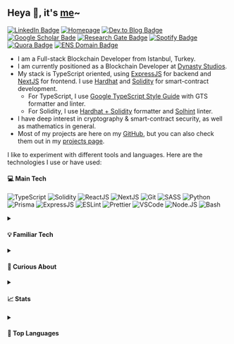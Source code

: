 
<h2>Heya 👋, it's <a href="https://www.erhant.me/about">me</a>~</h2> 

<!-- links -->
<a href="https://www.linkedin.com/in/erhan-tezcan"><img src="https://img.shields.io/badge/-LinkedIn-gray?style=flat-square&labelColor=0077B5&logo=LinkedIn" alt="LinkedIn Badge"></a>
<a href="https://erhant.me"><img src="https://img.shields.io/badge/Homepage-gray?style=flat-square&logo=About.me&labelColor=676BB0&logoColor=white" alt="Homepage"></a>
<a href="https://dev.to/erhant"><img src="https://img.shields.io/badge/Blog-gray?style=flat-square&logo=devdotto&labelColor=1B1C1E&logoColor=white" alt="Dev.to Blog Badge"></a>
<a href="https://scholar.google.com/citations?user=rYMVv8wAAAAJ"><img src="https://img.shields.io/badge/-Publications-gray?logo=GoogleScholar&style=flat-square&labelColor=ecf0f1" alt="Google Scholar Bade"></a>
<a href="https://www.researchgate.net/profile/Erhan_Tezcan"><img src="https://img.shields.io/badge/-ResearchGate-gray?logo=ResearchGate&style=flat-square&labelColor=5C5F66" alt="Research Gate Badge"></a>
<a href="https://open.spotify.com/user/erhany"><img src="https://img.shields.io/badge/-Spotify-gray?logo=Spotify&style=flat-square&labelColor=5C5F66](https://open.spotify.com/user/erhany" alt="Spotify Badge"></a>
<a href="https://www.quora.com/profile/Erhan-Tezcan"><img src="https://img.shields.io/badge/-Quora-gray?logo=quora&style=flat-square&labelColor=b92b27" alt="Quora Badge"></a>
<a href="https://app.ens.domains/name/erhant.eth/details"><img src="https://img.shields.io/badge/erhant.eth-3C3C3D?style=flat-square&logo=ethereum&logoColor=3c3c3d&labelColor=ecf0f1" alt="ENS Domain Badge"></a>

- I am a Full-stack Blockchain Developer from Istanbul, Turkey.
- I am currently positioned as a Blockchain Developer at [Dynasty Studios](https://dynastystudios.io/).
- My stack is TypeScript oriented, using [ExpressJS](https://expressjs.com/) for backend and [NextJS](https://nextjs.org/) for frontend. I use [Hardhat](https://hardhat.org/) and [Solidity](https://docs.soliditylang.org/en/latest/) for smart-contract development.
  - For TypeScript, I use [Google TypeScript Style Guide](https://google.github.io/styleguide/tsguide.html) with GTS formatter and linter.
  - For Solidity, I use [Hardhat + Solidity](https://hardhat.org/hardhat-vscode/docs/formatting) formatter and [Solhint](https://protofire.github.io/solhint/) linter.
- I have deep interest in cryptography & smart-contract security, as well as mathematics in general.
- Most of my projects are here on my <a href="https://github.com/erhant?tab=repositories">GitHub</a>, but you can also check them out in my <a href="https://www.erhant.me/projects">projects page</a>.

I like to experiment with different tools and languages. Here are the technologies I use or have used:
 
<h4>💻 Main Tech</h4>
<p>
<img src="https://img.shields.io/badge/TypeScript-3178C6?style=flat-square&logo=typescript&logoColor=white" alt="TypeScript" />
<img src="https://img.shields.io/badge/Solidity-363636?style=flat-square&logo=solidity&logoColor=white" alt="Solidity" />
<img src="https://img.shields.io/badge/ReactJS-20232a?style=flat-square&logo=react&logoColor=61DAFB" alt="ReactJS" />
<img src="https://img.shields.io/badge/NextJS-000000?style=flat-square&logo=next.js&logoColor=white" alt="NextJS" />
<img src="https://img.shields.io/badge/Git-F05032.svg?style=flat-square&logo=git&logoColor=white" alt="Git" />
<img src="https://img.shields.io/badge/SASS-CC6699?style=flat-square&logo=SASS&logoColor=white" alt="SASS" />
<img src="https://img.shields.io/badge/Python-3776AB?style=flat-square&logo=python&logoColor=white" alt="Python" />
<img src="https://img.shields.io/badge/Prisma-3982CE?style=flat-square&logo=Prisma&logoColor=white" alt="Prisma" />
<img src="https://img.shields.io/badge/ExpressJS-000000?style=flat-square&logo=express&logoColor=white" alt="ExpressJS" />
<img src="https://img.shields.io/badge/ESLint-4B32C3?style=flat-square&logo=eslint&logoColor=white" alt="ESLint" />
<img src="https://img.shields.io/badge/Prettier-323330?style=flat-square&logo=prettier&logoColor=white" alt="Prettier" />
<img src="https://img.shields.io/badge/VSCode-007ACC?style=flat-square&logo=visualstudiocode&logoColor=white" alt="VSCode" />
<img src="https://img.shields.io/badge/Node.JS-339933?style=flat-square&logo=nodedotjs&logoColor=white" alt="Node.JS" />
<img src="https://img.shields.io/badge/Bash-363636?style=flat-square&logo=gnubash&logoColor=white" alt="Bash" />
</p>

<details>
<summary><h4>💡 Familiar Tech</h4></summary> 
<img src="https://img.shields.io/badge/JavaScript-323330?style=flat-square&logo=javascript&logoColor=F7DF1E" alt="JavaScript" />
<img src="https://img.shields.io/badge/C-A8B9CC?style=flat-square&logo=c&logoColor=white" alt="c" />
<img src="https://img.shields.io/badge/Cpp-00599C?style=flat-square&logo=cplusplus&logoColor=white" alt="c" />
<img src="https://img.shields.io/badge/Go-black?style=flat-square&logo=go&logoColor=00ADD8" alt="golang" />
<img src="https://img.shields.io/badge/PgSQL-4169E1?style=flat-square&logo=postgresql&logoColor=white" alt="pgsql" />
<img src="https://img.shields.io/badge/LaTeX-008080?style=flat-square&logo=latex&logoColor=white" alt="latex" />
<img src="https://img.shields.io/badge/MongoDB-47A248?style=flat-square&logo=mongodb&logoColor=white" alt="mongodb" />
</details>


<details>
<summary><h4>🧪 Curious About</h4></summary> 
<img src="https://img.shields.io/badge/Haskell-5D4F85?style=flat-square&logo=haskell&logoColor=white" alt="haskell" />
<img src="https://img.shields.io/badge/Rust-000000?style=flat-square&logo=rust&logoColor=white" alt="rust" />
<img src="https://img.shields.io/badge/AssemblyScript-007AAC?style=flat-square&logo=assemblyscript&logoColor=white" alt="assemblyscript" />
</details>


<details>
<summary><h4>📈 Stats</h4></summary>
<img src="https://github-readme-stats.vercel.app/api?username=erhant&show_icons=true&hide_rank=true&hide_title=true&count_private=true&theme=onedark" alt="erhant-stats" />
</details> 

<details>
<summary><h4>💬 Top Languages</h4></summary>
<img src="https://github-readme-stats.vercel.app/api/top-langs?username=erhant&show_icons=true&hide_rank=true&hide_title=true&count_private=false&theme=onedark" alt="erhant-stats" />
</details> 



<!-- logos at https://simpleicons.org/?q=bash and https://github.com/simple-icons/simple-icons/blob/develop/slugs.md -->

